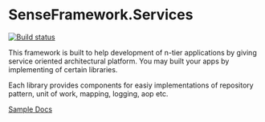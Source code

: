 # SenseFramework.Services

[![Build status](https://ci.appveyor.com/api/projects/status/ohta1k2979i9yr5o/branch/master?svg=true)](https://ci.appveyor.com/project/ekinbulut/senseframework-services/branch/master)


This framework is built to help development of n-tier applications by giving service oriented architectural platform.
You may built your apps by implementing of certain libraries. 

Each library provides components for easiy implementations of repository pattern, unit of work, mapping, logging, aop etc.

[Sample Docs](Sample.md)